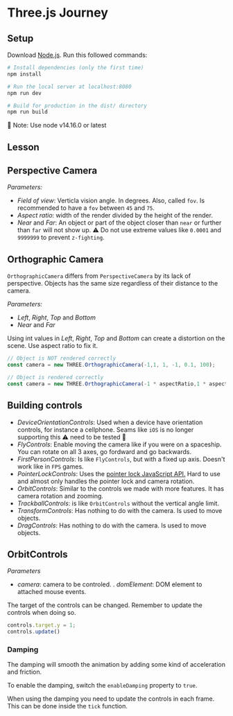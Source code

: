 # Three.js Journey

## Setup
Download [Node.js](https://nodejs.org/en/download/).
Run this followed commands:

``` bash
# Install dependencies (only the first time)
npm install

# Run the local server at localhost:8080
npm run dev

# Build for production in the dist/ directory
npm run build
```

:notebook: Note: Use node v14.16.0 or latest

## Lesson

## Perspective Camera

*Parameters:*
- *Field of view*: Verticla vision angle. In degrees. Also, called `fov`. Is recommended to have a `fov` between `45` and `75`.
- *Aspect ratio*: width of the render divided by the height of the render.
- *Near* and *Far*: An object or part of the object closer than `near` or further than `far` will not show up. :warning: Do not use extreme values like `0.0001` and `9999999` to prevent `z-fighting`.

## Orthographic Camera

`OrthographicCamera` differs from `PerspectiveCamera` by its lack of perspective. Objects has the same size regardless of their distance to the camera.

*Parameters:*
- *Left*, *Right*, *Top* and *Bottom*
- *Near* and *Far*

Using int values in *Left*, *Right*, *Top* and *Bottom* can create a distortion on the scene. Use aspect ratio to fix it.

```javascript
// Object is NOT rendered correctly
const camera = new THREE.OrthographicCamera(-1,1, 1, -1, 0.1, 100);

// Object is rendered correctly
const camera = new THREE.OrthographicCamera(-1 * aspectRatio,1 * aspectRatio, 1, -1, 0.1, 100);

```

## Building controls

- *DeviceOrientationControls*: Used when a device have orientation controls, for instance a cellphone. Seams like `iOS` is no longer supporting this :warning: need to be tested :construction:
- *FlyControls*: Enable moving the camera like if you were on a spaceship. You can rotate on all 3 axes, go fordward and go backwards.
- *FirstPersonControls*: Is like `FlyControls`, but with a fixed up axis. Doesn't work like in `FPS` games.
- *PointerLockControls*: Uses the [pointer lock JavaScript API.](FlyControls) Hard to use and almost only handles the pointer lock and camera rotation.
- *OrbitControls*: Similar to the controls we made with more features. It has camera rotation and zooming.
- *TrackballControls*: is like `OrbitControls` without the vertical angle limit.
- *TransformControls*: Has nothing to do with the camera. Is used to move objects.
- *DragControls*: Has nothing to do with the camera. Is used to move objects.

## OrbitControls

*Parameters*
- *camera*: camera to be controled.
. *domElement*: DOM element to attached mouse events.

The target of the controls can be changed. Remember to update the controls when doing so.

```javascript
controls.target.y = 1;
controls.update()

```

### Damping
The damping will smooth the animation by adding some kind of acceleration and friction.

To enable the damping, switch the `enableDamping` property to `true`.

When using the damping you need to update the controls in each frame. This can be done inside the `tick` function.